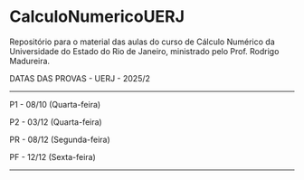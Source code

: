 # CalculoNumericoUERJ
Repositório para o material das aulas do curso de Cálculo Numérico da Universidade do Estado do Rio de Janeiro, ministrado pelo Prof. Rodrigo Madureira.

DATAS DAS PROVAS - UERJ - 2025/2 

-------------------------------------------------------------------------------------------------------------

P1 - 08/10 (Quarta-feira)

P2 - 03/12 (Quarta-feira)

PR - 08/12 (Segunda-feira)

PF - 12/12 (Sexta-feira)

--------------------------------------------------------------------------------------------------------
